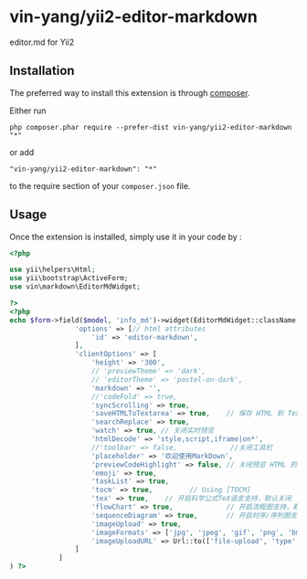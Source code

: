vin-yang/yii2-editor-markdown
=============================
editor.md for Yii2

Installation
------------

The preferred way to install this extension is through [composer](http://getcomposer.org/download/).

Either run

```
php composer.phar require --prefer-dist vin-yang/yii2-editor-markdown "*"
```

or add

```
"vin-yang/yii2-editor-markdown": "*"
```

to the require section of your `composer.json` file.


Usage
-----

Once the extension is installed, simply use it in your code by  :

```php
<?php

use yii\helpers\Html;
use yii\bootstrap\ActiveForm;
use vin\markdown\EditorMdWidget;

?>
<?php 
echo $form->field($model, 'info_md')->widget(EditorMdWidget::className(), [
                'options' => [// html attributes
                    'id' => 'editor-markdown',
                ],
                'clientOptions' => [
                    'height' => '300',
                    // 'previewTheme' => 'dark',
                    // 'editorTheme' => 'pastel-on-dark',
                    'markdown' => '',
                    //'codeFold' => true,
                    'syncScrolling' => true,
                    'saveHTMLToTextarea' => true,    // 保存 HTML 到 Textarea
                    'searchReplace' => true,
                    'watch' => true, // 关闭实时预览
                    'htmlDecode' => 'style,script,iframe|on*',            // 开启 HTML 标签解析，为了安全性，默认不开启
                    //'toolbar' => false,             //关闭工具栏
                    'placeholder' => '欢迎使用MarkDown',
                    'previewCodeHighlight' => false, // 关闭预览 HTML 的代码块高亮，默认开启
                    'emoji' => true,
                    'taskList' => true,
                    'tocm' => true,         // Using [TOCM]
                    'tex' => true,    // 开启科学公式TeX语言支持，默认关闭
                    'flowChart' => true,             // 开启流程图支持，默认关闭
                    'sequenceDiagram' => true,       // 开启时序/序列图支持，默认关闭,
                    'imageUpload' => true,
                    'imageFormats' => ['jpg', 'jpeg', 'gif', 'png', 'bmp', 'webp'],
                    'imageUploadURL' => Url::to(['file-upload', 'type' => 'md']),
                ]
            ]
) ?>

```